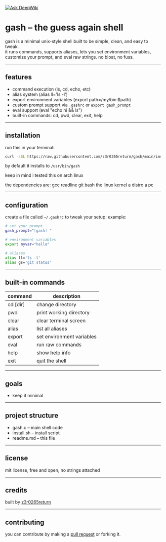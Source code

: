 [![Ask DeepWiki](https://deepwiki.com/badge.svg)](https://deepwiki.com/z3r0265return/gash)

# gash – the guess again shell

gash is a minimal unix-style shell built to be simple, clean, and easy to tweak.  
it runs commands, supports aliases, lets you set environment variables, customize your prompt, and eval raw strings. no bloat, no fuss.

---

## features

- command execution (ls, cd, echo, etc)  
- alias system (alias ll='ls -l')  
- export environment variables (export path=/my/bin:$path)  
- custom prompt support via `.gashrc` or `export gash_prompt`  
- eval support (eval "echo hi && ls")  
- built-in commands: cd, pwd, clear, exit, help

---

## installation

run this in your terminal:

```bash
curl -sSL https://raw.githubusercontent.com/z3r0265return/gash/main/install.sh | bash
```

by default it installs to `/usr/bin/gash`

keep in mind i tested this on arch linux

the dependencies are:
gcc
readline
git
bash
the linux kernel
a distro
a pc

---

## configuration

create a file called `~/.gashrc` to tweak your setup:
example:

```bash
# set your prompt  
gash_prompt="[gash] "

# environment variables  
export myvar="hello"

# aliases  
alias ll='ls -l'  
alias gs='git status'
```

---

## built-in commands

| command  | description                |  
|----------|----------------------------|  
| cd [dir] | change directory           |  
| pwd      | print working directory    |  
| clear    | clear terminal screen      |  
| alias    | list all aliases           |  
| export   | set environment variables  |  
| eval     | run raw commands           |  
| help     | show help info             |  
| exit     | quit the shell             |

---

## goals

- keep it minimal  

---

## project structure

- gash.c – main shell code  
- install.sh – install script  
- readme.md – this file

---

## license

mit license, free and open, no strings attached

---

## credits

built by [z3r0265return](https://github.com/z3r0265return)  

--- 
## contributing

you can contribute by making a [pull request](https://github.com/z3r0265return/gash/pulls) or forking it.

